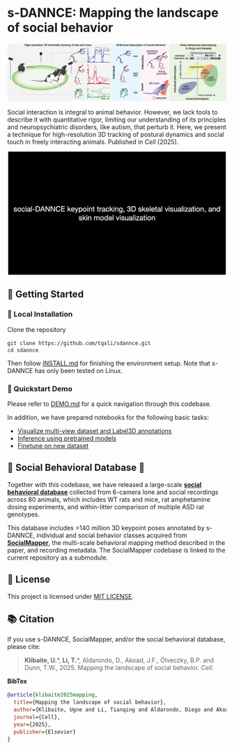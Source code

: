 # s-DANNCE: Mapping the landscape of social behavior

<p align="center">
  <img src="./assets/graphical_abstract.png" width="960"/>
</p>

Social interaction is integral to animal behavior. However, we lack tools to describe it with quantitative rigor, limiting our understanding of its principles and neuropsychiatric disorders, like autism, that perturb it. Here, we present a technique for high-resolution 3D tracking of postural dynamics and social touch in freely interacting animals. Published in *Cell* (2025). 

<p align="center">
  <img src="./assets/demo_combo.gif" width="500"/>
</p>

## :rocket: Getting Started
### :wrench: Local Installation
Clone the repository
```
git clone https://github.com/tqxli/sdannce.git
cd sdannce
```

Then follow [INSTALL.md](./INSTALL.md) for finishing the environment setup. Note that s-DANNCE has only been tested on Linux.

### :star2: Quickstart Demo
Please refer to [DEMO.md](./DEMO.md) for a quick navigation through this codebase.

In addition, we have prepared notebooks for the following basic tasks:
- [Visualize multi-view dataset and Label3D annotations](./notebooks/1.visualize_mv_dataset_annotations.ipynb)
- [Inference using pretrained models](./notebooks/2.inference_using_pretrained_model.ipynb)
- [Finetune on new dataset](./notebooks/3.finetune_on_new_dataset.ipynb)

## :rat: Social Behavioral Database :mouse2:
Together with this codebase, we have released a large-scale [**social behavioral database**](https://dataverse.harvard.edu/dataverse/socialDANNCE_data) collected from 6-camera lone and social recordings across 80 animals, which includes WT rats and mice, rat amphetamine dosing experiments, and within-litter comparison of multiple ASD rat genotypes. 

This database includes >140 million 3D keypoint poses annotated by s-DANNCE, individual and social behavior classes acquired from [**SocialMapper**](https://github.com/uklibaite/SocialMapper), the multi-scale behavioral mapping method described in the paper, and recording metadata. The SocialMapper codebase is linked to the current repository as a submodule.

## :name_badge: License
This project is licensed under [MIT LICENSE](./LICENSE). 

## :books: Citation
If you use s-DANNCE, SocialMapper, and/or the social behavioral database, please cite:

> **Klibaite, U.**\*, **Li, T.**\*, Aldarondo, D., Akoad, J.F., Ölveczky, B.P. and Dunn, T.W., 2025. Mapping the landscape of social behavior. *Cell*. 

**BibTex**
```bibtex
@article{klibaite2025mapping,
  title={Mapping the landscape of social behavior},
  author={Klibaite, Ugne and Li, Tianqing and Aldarondo, Diego and Akoad, Jumana F and {\"O}lveczky, Bence P and Dunn, Timothy W},
  journal={Cell},
  year={2025},
  publisher={Elsevier}
}
```